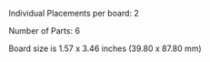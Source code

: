 Individual Placements per board: 2

Number of Parts: 6


Board size is 1.57 x 3.46 inches (39.80 x 87.80 mm)

